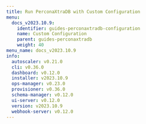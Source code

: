 ```yaml
---
title: Run PerconaXtraDB with Custom Configuration
menu:
  docs_v2023.10.9:
    identifier: guides-perconaxtradb-configuration
    name: Custom Configuration
    parent: guides-perconaxtradb
    weight: 40
menu_name: docs_v2023.10.9
info:
  autoscaler: v0.21.0
  cli: v0.36.0
  dashboard: v0.12.0
  installer: v2023.10.9
  ops-manager: v0.23.0
  provisioner: v0.36.0
  schema-manager: v0.12.0
  ui-server: v0.12.0
  version: v2023.10.9
  webhook-server: v0.12.0
---
```


